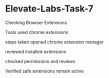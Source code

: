 # Elevate-Labs-Task-7
Checking Browser Extensions

Tools used  chrome extensions

steps taken opened chrome extension manager

reviewed installed extensions

checked permissions and reviews

Verified safe extensions remain active 
